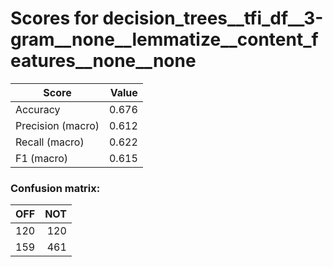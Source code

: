 # Scores for decision_trees__tfi_df__3-gram__none__lemmatize__content_features__none__none
|      Score      |Value|
|-----------------|----:|
|Accuracy         |0.676|
|Precision (macro)|0.612|
|Recall (macro)   |0.622|
|F1 (macro)       |0.615|

### Confusion matrix:
|OFF|NOT|
|--:|--:|
|120|120|
|159|461|
